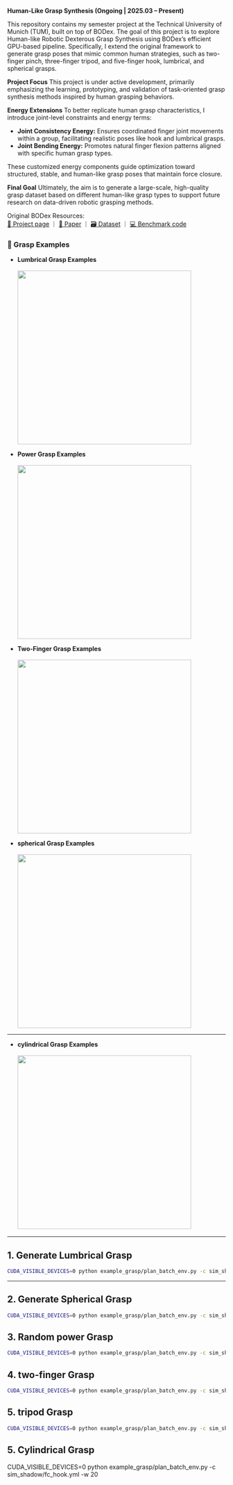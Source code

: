 **Human-Like Grasp Synthesis (Ongoing | 2025.03 – Present)**

This repository contains my semester project at the Technical University of Munich (TUM), built on top of BODex. The goal of this project is to explore Human-like Robotic Dexterous Grasp Synthesis using BODex’s efficient GPU-based pipeline. Specifically, I extend the original framework to generate grasp poses that mimic common human strategies, such as two-finger pinch, three-finger tripod, and five-finger hook, lumbrical, and spherical grasps.

 **Project Focus**
This project is under active development, primarily emphasizing the learning, prototyping, and validation of task-oriented grasp synthesis methods inspired by human grasping behaviors.

 **Energy Extensions**
To better replicate human grasp characteristics, I introduce joint-level constraints and energy terms:

* **Joint Consistency Energy:** Ensures coordinated finger joint movements within a group, facilitating realistic poses like hook and lumbrical grasps.
* **Joint Bending Energy:** Promotes natural finger flexion patterns aligned with specific human grasp types.

These customized energy components guide optimization toward structured, stable, and human-like grasp poses that maintain force closure.

**Final Goal**
Ultimately, the aim is to generate a large-scale, high-quality grasp dataset based on different human-like grasp types to support future research on data-driven robotic grasping methods.

Original BODex Resources:  
[📄 Project page](https://pku-epic.github.io/BODex) ｜ [📑 Paper](https://arxiv.org/abs/2412.16490) ｜ [🗃️ Dataset](https://huggingface.co/datasets/JiayiChenPKU/BODex) ｜ [💻 Benchmark code](https://github.com/JYChen18/DexGraspBench)
### 📸 Grasp Examples

- **Lumbrical Grasp Examples**  
  <br>
  <img src="https://github.com/user-attachments/assets/051551ca-5cf1-427d-9445-fe148e50008b" width="400"/>

- **Power Grasp Examples**  
  <br>
  <img src="https://github.com/user-attachments/assets/8cd0dfc2-358a-4caf-96bc-5342d1da5bdb" width="400"/>

- **Two-Finger Grasp Examples**  
  <br>
  <img src="https://github.com/user-attachments/assets/0757d264-2901-46ac-911b-318110bdf8c4" width="400"/>
- **spherical Grasp Examples**  
  <br>
  <img src="https://github.com/user-attachments/assets/8c947e39-9d69-48dc-877b-d0ecf7833c78" width="400"/>
---
- **cylindrical Grasp Examples**  
  <br>
  <img src="https://github.com/user-attachments/assets/dd479319-038e-4e98-bfed-b4f2e7654861" width="400"/>
---

## 1. Generate Lumbrical Grasp

```bash
CUDA_VISIBLE_DEVICES=0 python example_grasp/plan_batch_env.py -c sim_shadow/fc_lumbrical.yml -w 20

```
---

## 2. Generate Spherical Grasp

```bash
CUDA_VISIBLE_DEVICES=0 python example_grasp/plan_batch_env.py -c sim_shadow/fc_spherical.yml -w 20

```
## 3. Random power Grasp

```bash
CUDA_VISIBLE_DEVICES=0 python example_grasp/plan_batch_env.py -c sim_shadow/fc_power.yml -w 20

```
## 4. two-finger Grasp
```bash
CUDA_VISIBLE_DEVICES=0 python example_grasp/plan_batch_env.py -c sim_shadow/fc_2finger.yml -w 20

```
## 5. tripod Grasp
```bash
CUDA_VISIBLE_DEVICES=0 python example_grasp/plan_batch_env.py -c sim_shadow/fc_3finger.yml -w 20

```
## 5. Cylindrical Grasp

CUDA_VISIBLE_DEVICES=0 python example_grasp/plan_batch_env.py -c sim_shadow/fc_hook.yml -w 20



